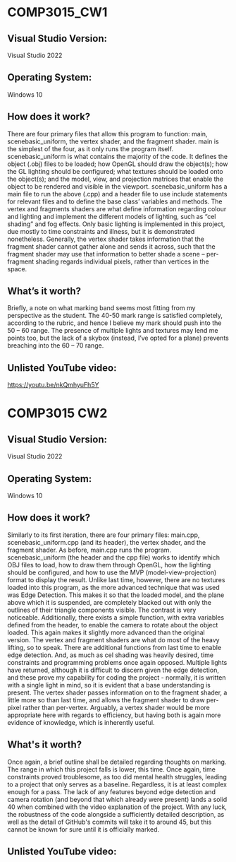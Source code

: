 # COMP3015_CW1

## Visual Studio Version:
Visual Studio 2022

## Operating System:
Windows 10

## How does it work?
There are four primary files that allow this program to function: main, scenebasic_uniform, the vertex shader, and the fragment shader. main is the simplest of the four, as it only runs the program itself. scenebasic_uniform is what contains the majority of the code. It defines the object (.obj) files to be loaded; how OpenGL should draw the object(s); how the GL lighting should be configured; what textures should be loaded onto the object(s); and the model, view, and projection matrices that enable the object to be rendered and visible in the viewport. scenebasic_uniform has a main file to run the above (.cpp) and a header file to use include statements for relevant files and to define the base class’ variables and methods.
The vertex and fragments shaders are what define information regarding colour and lighting and implement the different models of lighting, such as “cel shading” and fog effects. Only basic lighting is implemented in this project, due mostly to time constraints and illness, but it is demonstrated nonetheless. Generally, the vertex shader takes information that the fragment shader cannot gather alone and sends it across, such that the fragment shader may use that information to better shade a scene – per-fragment shading regards individual pixels, rather than vertices in the space.

## What’s it worth?
Briefly, a note on what marking band seems most fitting from my perspective as the student. The 40-50 mark range is satisfied completely, according to the rubric, and hence I believe my mark should push into the 50 – 60 range. The presence of multiple lights and textures may lend me points too, but the lack of a skybox (instead, I’ve opted for a plane) prevents breaching into the 60 – 70 range.

## Unlisted YouTube video:
https://youtu.be/nkQmhyuFh5Y



# COMP3015 CW2

## Visual Studio Version:
Visual Studio 2022

## Operating System:
Windows 10

## How does it work?
Similarly to its first iteration, there are four primary files: main.cpp, scenebasic_uniform.cpp (and its header), the vertex shader, and the fragment shader. As before, main.cpp runs the program. scenebasic_uniform (the header and the cpp file) works to identify which OBJ files to load, how to draw them through OpenGL, how the lighting should be configured, and how to use the MVP (model-view-projection) format to display the result. Unlike last time, however, there are no textures loaded into this program, as the more advanced technique that was used was Edge Detection. This makes it so that the loaded model, and the plane above which it is suspended, are completely blacked out with only the outlines of their triangle components visible. The contrast is very noticeable. Additionally, there exists a simple function, with extra variables defined from the header, to enable the camera to rotate about the object loaded. This again makes it slightly more advanced than the original version.
The vertex and fragment shaders are what do most of the heavy lifting, so to speak. There are additional functions from last time to enable edge detection. And, as much as cel shading was heavily desired, time constraints and programming problems once again opposed. Multiple lights have returned, although it is difficult to discern given the edge detection, and these prove my capability for coding the project - normally, it is written with a single light in mind, so it is evident that a base understanding is present.
The vertex shader passes information on to the fragment shader, a little more so than last time, and allows the fragment shader to draw per-pixel rather than per-vertex. Arguably, a vertex shader would be more appropriate here with regards to efficiency, but having both is again more evidence of knowledge, which is inherently useful. 

## What's it worth?
Once again, a brief outline shall be detailed regarding thoughts on marking. The range in which this project falls is lower, this time. Once again, time constraints proved troublesome, as too did mental health struggles, leading to a project that only serves as a baseline. Regardless, it is at least complex enough for a pass. The lack of any features beyond edge detection and camera rotation (and beyond that which already were present) lands a solid 40 when combined with the video explanation of the project. With any luck, the robustness of the code alongside a sufficiently detailed description, as well as the detail of GitHub's commits will take it to around 45, but this cannot be known for sure until it is officially marked. 

## Unlisted YouTube video:
